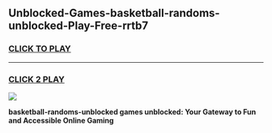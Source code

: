 
## Unblocked-Games-basketball-randoms-unblocked-Play-Free-rrtb7
<h3>
<a href="https://premium76.site?title=basketball-randoms-unblocked&ref=12A">CLICK TO PLAY</a></h3>
<hr>

<h3>
<a href="https://premium76.site?title=basketball-randoms-unblocked&ref=12A">CLICK 2 PLAY</a>
  
</h3>

<a href="https://premium76.site?title=basketball-randoms-unblocked&ref=12A"><img src="https://clearcache.store/games.png"></a>


**basketball-randoms-unblocked games unblocked: Your Gateway to Fun and Accessible Online Gaming**
